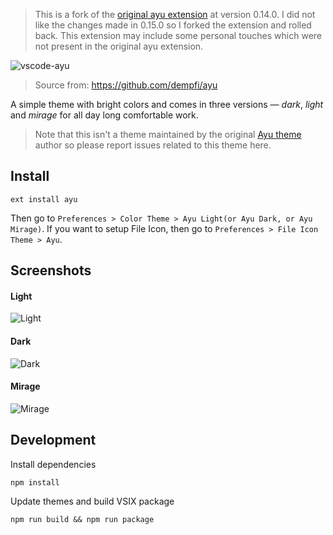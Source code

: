 >This is a fork of the [original ayu extension](https://github.com/teabyii/vscode-ayu) at version 0.14.0.
I did not like the changes made in 0.15.0 so I forked the extension and rolled back. This extension may include
some personal touches which were not present in the original ayu extension.

![vscode-ayu](assets/header.png)

> Source from: https://github.com/dempfi/ayu

A simple theme with bright colors and comes in three versions — *dark*, *light* and *mirage* for all day long comfortable work.

> Note that this isn't a theme maintained by the original [Ayu theme](https://github.com/dempfi/ayu) author so please report issues related to this theme here.

## Install

```shell
ext install ayu
```

Then go to `Preferences > Color Theme > Ayu Light(or Ayu Dark, or Ayu Mirage)`.
If you want to setup File Icon, then go to `Preferences > File Icon Theme > Ayu`.

## Screenshots

#### Light
![Light](assets/light.png)

#### Dark
![Dark](assets/dark.png)

#### Mirage
![Mirage](assets/mirage.png)

## Development

Install dependencies
```shell
npm install
```

Update themes and build VSIX package
```shell
npm run build && npm run package
```
